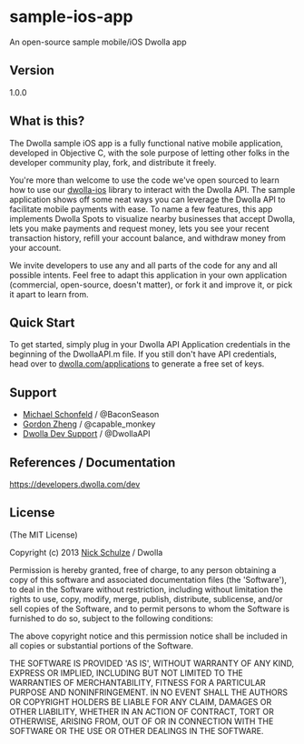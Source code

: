 # sample-ios-app

An open-source sample mobile/iOS Dwolla app

## Version

1.0.0

## What is this?

The Dwolla sample iOS app is a fully functional native mobile application, developed in Objective C, with the sole purpose of letting other folks in the developer community play, fork, and distribute it freely.

You're more than welcome to use the code we've open sourced to learn how to use our [dwolla-ios](https://github.com/Dwolla/dwolla-ios) library to interact with the Dwolla API.  The sample application shows off some neat ways you can leverage the Dwolla API to facilitate mobile payments with ease.  To name a few features, this app implements Dwolla Spots to visualize nearby businesses that accept Dwolla, lets you make payments and request money, lets you see your recent transaction history, refill your account balance, and withdraw money from your account.

We invite developers to use any and all parts of the code for any and all possible intents.  Feel free to adapt this application in your own application (commercial, open-source, doesn't matter), or fork it and improve it, or pick it apart to learn from.

## Quick Start

To get started, simply plug in your Dwolla API Application credentials in the beginning of the DwollaAPI.m file. If you still don't have API credentials, head over to [dwolla.com/applications](https://www.dwolla.com/applications) to generate a free set of keys.

## Support

* [Michael Schonfeld](mailto:michael@dwolla.com) / @BaconSeason
* [Gordon Zheng](mailto:gordon@dwolla.com) / @capable_monkey
* [Dwolla Dev Support](mailto:devsupport@dwolla.com) / @DwollaAPI

## References / Documentation

https://developers.dwolla.com/dev

## License

(The MIT License)

Copyright (c) 2013 [Nick Schulze](https://github.com/nschulze) / Dwolla

Permission is hereby granted, free of charge, to any person obtaining
a copy of this software and associated documentation files (the
'Software'), to deal in the Software without restriction, including
without limitation the rights to use, copy, modify, merge, publish,
distribute, sublicense, and/or sell copies of the Software, and to
permit persons to whom the Software is furnished to do so, subject to
the following conditions:

The above copyright notice and this permission notice shall be
included in all copies or substantial portions of the Software.

THE SOFTWARE IS PROVIDED 'AS IS', WITHOUT WARRANTY OF ANY KIND,
EXPRESS OR IMPLIED, INCLUDING BUT NOT LIMITED TO THE WARRANTIES OF
MERCHANTABILITY, FITNESS FOR A PARTICULAR PURPOSE AND NONINFRINGEMENT.
IN NO EVENT SHALL THE AUTHORS OR COPYRIGHT HOLDERS BE LIABLE FOR ANY
CLAIM, DAMAGES OR OTHER LIABILITY, WHETHER IN AN ACTION OF CONTRACT,
TORT OR OTHERWISE, ARISING FROM, OUT OF OR IN CONNECTION WITH THE
SOFTWARE OR THE USE OR OTHER DEALINGS IN THE SOFTWARE.
